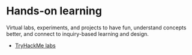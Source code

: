 # Hands-on learning

Virtual labs, experiments, and projects to have fun, understand concepts better, and connect to inquiry-based learning and design.

* [TryHackMe labs](thm/README.md)
